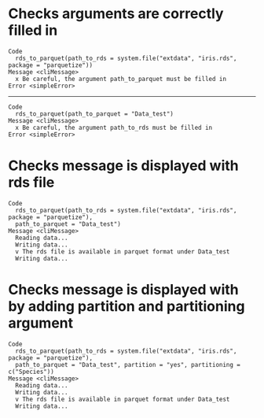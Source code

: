 # Checks arguments are correctly filled in

    Code
      rds_to_parquet(path_to_rds = system.file("extdata", "iris.rds", package = "parquetize"))
    Message <cliMessage>
      x Be careful, the argument path_to_parquet must be filled in
    Error <simpleError>
      

---

    Code
      rds_to_parquet(path_to_parquet = "Data_test")
    Message <cliMessage>
      x Be careful, the argument path_to_rds must be filled in
    Error <simpleError>
      

# Checks message is displayed with rds file

    Code
      rds_to_parquet(path_to_rds = system.file("extdata", "iris.rds", package = "parquetize"),
      path_to_parquet = "Data_test")
    Message <cliMessage>
      Reading data...
      Writing data...
      v The rds file is available in parquet format under Data_test
      Writing data...

# Checks message is displayed with by adding partition and partitioning argument

    Code
      rds_to_parquet(path_to_rds = system.file("extdata", "iris.rds", package = "parquetize"),
      path_to_parquet = "Data_test", partition = "yes", partitioning = c("Species"))
    Message <cliMessage>
      Reading data...
      Writing data...
      v The rds file is available in parquet format under Data_test
      Writing data...


